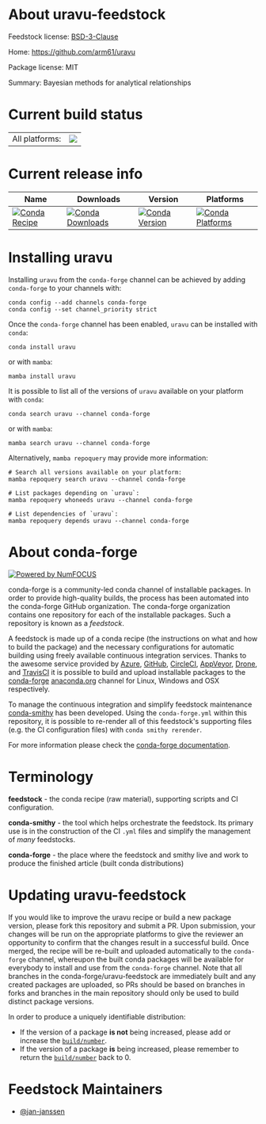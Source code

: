 About uravu-feedstock
=====================

Feedstock license: [BSD-3-Clause](https://github.com/conda-forge/uravu-feedstock/blob/main/LICENSE.txt)

Home: https://github.com/arm61/uravu

Package license: MIT

Summary: Bayesian methods for analytical relationships

Current build status
====================


<table><tr><td>All platforms:</td>
    <td>
      <a href="https://dev.azure.com/conda-forge/feedstock-builds/_build/latest?definitionId=21560&branchName=main">
        <img src="https://dev.azure.com/conda-forge/feedstock-builds/_apis/build/status/uravu-feedstock?branchName=main">
      </a>
    </td>
  </tr>
</table>

Current release info
====================

| Name | Downloads | Version | Platforms |
| --- | --- | --- | --- |
| [![Conda Recipe](https://img.shields.io/badge/recipe-uravu-green.svg)](https://anaconda.org/conda-forge/uravu) | [![Conda Downloads](https://img.shields.io/conda/dn/conda-forge/uravu.svg)](https://anaconda.org/conda-forge/uravu) | [![Conda Version](https://img.shields.io/conda/vn/conda-forge/uravu.svg)](https://anaconda.org/conda-forge/uravu) | [![Conda Platforms](https://img.shields.io/conda/pn/conda-forge/uravu.svg)](https://anaconda.org/conda-forge/uravu) |

Installing uravu
================

Installing `uravu` from the `conda-forge` channel can be achieved by adding `conda-forge` to your channels with:

```
conda config --add channels conda-forge
conda config --set channel_priority strict
```

Once the `conda-forge` channel has been enabled, `uravu` can be installed with `conda`:

```
conda install uravu
```

or with `mamba`:

```
mamba install uravu
```

It is possible to list all of the versions of `uravu` available on your platform with `conda`:

```
conda search uravu --channel conda-forge
```

or with `mamba`:

```
mamba search uravu --channel conda-forge
```

Alternatively, `mamba repoquery` may provide more information:

```
# Search all versions available on your platform:
mamba repoquery search uravu --channel conda-forge

# List packages depending on `uravu`:
mamba repoquery whoneeds uravu --channel conda-forge

# List dependencies of `uravu`:
mamba repoquery depends uravu --channel conda-forge
```


About conda-forge
=================

[![Powered by
NumFOCUS](https://img.shields.io/badge/powered%20by-NumFOCUS-orange.svg?style=flat&colorA=E1523D&colorB=007D8A)](https://numfocus.org)

conda-forge is a community-led conda channel of installable packages.
In order to provide high-quality builds, the process has been automated into the
conda-forge GitHub organization. The conda-forge organization contains one repository
for each of the installable packages. Such a repository is known as a *feedstock*.

A feedstock is made up of a conda recipe (the instructions on what and how to build
the package) and the necessary configurations for automatic building using freely
available continuous integration services. Thanks to the awesome service provided by
[Azure](https://azure.microsoft.com/en-us/services/devops/), [GitHub](https://github.com/),
[CircleCI](https://circleci.com/), [AppVeyor](https://www.appveyor.com/),
[Drone](https://cloud.drone.io/welcome), and [TravisCI](https://travis-ci.com/)
it is possible to build and upload installable packages to the
[conda-forge](https://anaconda.org/conda-forge) [anaconda.org](https://anaconda.org/)
channel for Linux, Windows and OSX respectively.

To manage the continuous integration and simplify feedstock maintenance
[conda-smithy](https://github.com/conda-forge/conda-smithy) has been developed.
Using the ``conda-forge.yml`` within this repository, it is possible to re-render all of
this feedstock's supporting files (e.g. the CI configuration files) with ``conda smithy rerender``.

For more information please check the [conda-forge documentation](https://conda-forge.org/docs/).

Terminology
===========

**feedstock** - the conda recipe (raw material), supporting scripts and CI configuration.

**conda-smithy** - the tool which helps orchestrate the feedstock.
                   Its primary use is in the construction of the CI ``.yml`` files
                   and simplify the management of *many* feedstocks.

**conda-forge** - the place where the feedstock and smithy live and work to
                  produce the finished article (built conda distributions)


Updating uravu-feedstock
========================

If you would like to improve the uravu recipe or build a new
package version, please fork this repository and submit a PR. Upon submission,
your changes will be run on the appropriate platforms to give the reviewer an
opportunity to confirm that the changes result in a successful build. Once
merged, the recipe will be re-built and uploaded automatically to the
`conda-forge` channel, whereupon the built conda packages will be available for
everybody to install and use from the `conda-forge` channel.
Note that all branches in the conda-forge/uravu-feedstock are
immediately built and any created packages are uploaded, so PRs should be based
on branches in forks and branches in the main repository should only be used to
build distinct package versions.

In order to produce a uniquely identifiable distribution:
 * If the version of a package **is not** being increased, please add or increase
   the [``build/number``](https://docs.conda.io/projects/conda-build/en/latest/resources/define-metadata.html#build-number-and-string).
 * If the version of a package **is** being increased, please remember to return
   the [``build/number``](https://docs.conda.io/projects/conda-build/en/latest/resources/define-metadata.html#build-number-and-string)
   back to 0.

Feedstock Maintainers
=====================

* [@jan-janssen](https://github.com/jan-janssen/)

